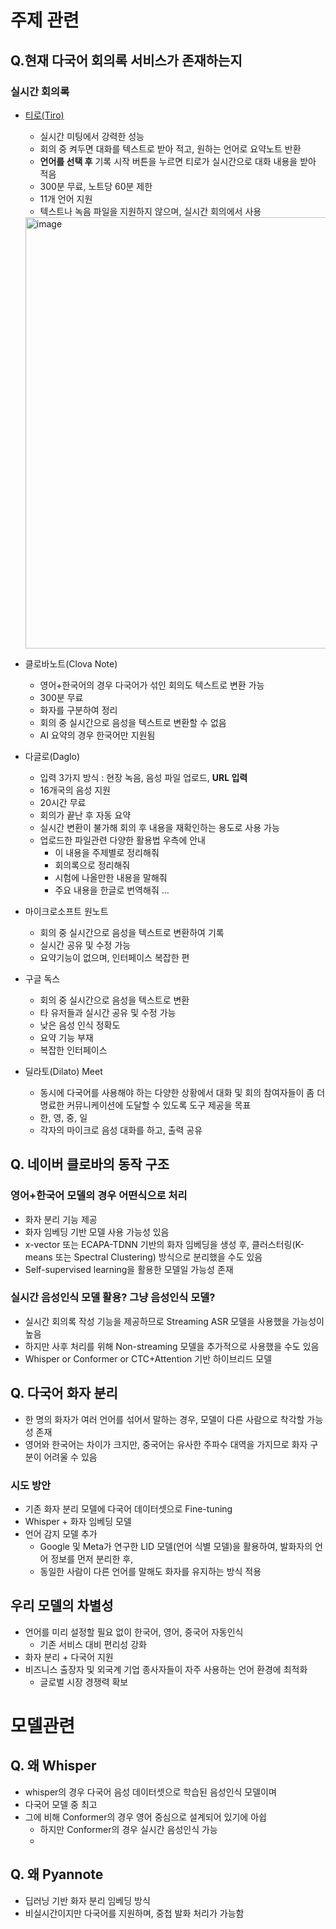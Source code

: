 # 주제 관련
## Q.현재 다국어 회의록 서비스가 존재하는지

### 실시간 회의록 
- [티로(Tiro)](https://tiro.ooo/ko)
  - 실시간 미팅에서 강력한 성능
  - 회의 중 켜두면 대화를 텍스트로 받아 적고, 원하는 언어로 요약노트 반환
  - **언어를 선택 후** 기록 시작 버튼을 누르면 티로가 실시간으로 대화 내용을 받아 적음
  - 300분 무료, 노트당 60분 제한
  - 11개 언어 지원
  - 텍스트나 녹음 파일을 지원하지 않으며, 실시간 회의에서 사용 
  <img width="690" alt="image" src="https://github.com/user-attachments/assets/f5700596-a0a2-4ba6-9c20-3ff788045940" />


- 클로바노트(Clova Note)
  - 영어+한국어의 경우 다국어가 섞인 회의도 텍스트로 변환 가능
  - 300분 무료
  - 화자를 구분하여 정리
  - 회의 중 실시간으로 음성을 텍스트로 변환할 수 없음
  - AI 요약의 경우 한국어만 지원됨
   
- 다글로(Daglo)
  - 입력 3가지 방식 : 현장 녹음, 음성 파일 업로드, **URL 입력**
  - 16개국의 음성 지원
  - 20시간 무료
  - 회의가 끝난 후 자동 요약
  - 실시간 변환이 불가해 회의 후 내용을 재확인하는 용도로 사용 가능
  - 업로드한 파일관련 다양한 활용법 우측에 안내
    - 이 내용을 주제별로 정리해줘
    - 회의록으로 정리해줘
    - 시험에 나올만한 내용을 말해줘
    - 주요 내용을 한글로 번역해줘 ...
   
- 마이크로소프트 원노트
  - 회의 중 실시간으로 음성을 텍스트로 변환하여 기록
  - 실시간 공유 및 수정 가능
  - 요약기능이 없으며, 인터페이스 복잡한 편

 - 구글 독스
   - 회의 중 실시간으로 음성을 텍스트로 변환
   - 타 유저들과 실시간 공유 및 수정 가능
   - 낮은 음성 인식 정확도
   - 요약 기능 부재
   - 복잡한 인터페이스
  

 - 딜라토(Dilato) Meet
   - 동시에 다국어를 사용해야 하는 다양한 상황에서 대화 및 회의 참여자들이 좀 더 명료한 커뮤니케이션에 도달할 수 있도록 도구 제공을 목표
   - 한, 영, 중, 일
   - 각자의 마이크로 음성 대화를 하고, 출력 공유

## Q. 네이버 클로바의 동작 구조
### 영어+한국어 모델의 경우 어떤식으로 처리
- 화자 분리 기능 제공
- 화자 임베딩 기반 모델 사용 가능성 있음
- x-vector 또는 ECAPA-TDNN 기반의 화자 임베딩을 생성 후, 클러스터링(K-means 또는 Spectral Clustering) 방식으로 분리했을 수도 있음
- Self-supervised learning을 활용한 모델일 가능성 존재

### 실시간 음성인식 모델 활용? 그냥 음성인식 모델?
- 실시간 회의록 작성 기능을 제공하므로 Streaming ASR 모델을 사용했을 가능성이 높음
- 하지만 사후 처리를 위해 Non-streaming 모델을 추가적으로 사용했을 수도 있음
- Whisper or Conformer or CTC+Attention 기반 하이브리드 모델


## Q. 다국어 화자 분리
- 한 명의 화자가 여러 언어를 섞어서 말하는 경우, 모델이 다른 사람으로 착각할 가능성 존재
- 영어와 한국어는 차이가 크지만, 중국어는 유사한 주파수 대역을 가지므로 화자 구분이 어려울 수 있음

### 시도 방안
- 기존 화자 분리 모델에 다국어 데이터셋으로 Fine-tuning
- Whisper + 화자 임베딩 모델
- 언어 감지 모델 추가
  - Google 및 Meta가 연구한 LID 모델(언어 식별 모델)을 활용하여, 발화자의 언어 정보를 먼저 분리한 후,
  - 동일한 사람이 다른 언어를 말해도 화자를 유지하는 방식 적용

## 우리 모델의 차별성
- 언어를 미리 설정할 필요 없이 한국어, 영어, 중국어 자동인식
  - 기존 서비스 대비 편리성 강화
- 화자 분리 + 다국어 지원
- 비즈니스 출장자 및 외국계 기업 종사자들이 자주 사용하는 언어 환경에 최적화
  - 글로벌 시장 경쟁력 확보    



# 모델관련
## Q. 왜 Whisper
- whisper의 경우 다국어 음성 데이터셋으로 학습된 음성인식 모델이며
- 다국어 모델 중 최고
- 그에 비해 Conformer의 경우 영어 중심으로 설계되어 있기에 아쉽
  - 하지만 Conformer의 경우 실시간 음성인식 가능
  - 

## Q. 왜 Pyannote
- 딥러닝 기반 화자 분리 임베딩 방식
- 비실시간이지만 다국어를 지원하며, 중첩 발화 처리가 가능함
